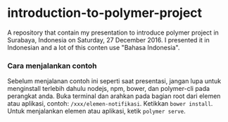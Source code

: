 # introduction-to-polymer-project
A repository that contain my presentation to introduce polymer project in Surabaya, Indonesia on Saturday, 27 December 2016.
I presented it in Indonesian and a lot of this conten use "Bahasa Indonesia".

### Cara menjalankan contoh
Sebelum menjalanan contoh ini seperti saat presentasi, jangan lupa untuk menginstall terlebih dahulu nodejs, npm, bower, dan polymer-cli pada perangkat anda.
Buka terminal dan arahkan pada bagian root dari elemen atau aplikasi, contoh: `/xxx/elemen-notifikasi`. Ketikkan `bower install`. Untuk menjalankan elemen atau aplikasi, ketik `polymer serve`.
